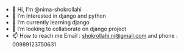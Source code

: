 - 👋 Hi, I’m @nima-shokrollahi
- 👀 I’m interested in django and python
- 🌱 I’m currently learning django
- 💞️ I’m looking to collaborate on django project
- 📫 How to reach me Email : shokrollahi.ni@gmail.com and phone : 00989123750631

<!---
nima-shokrollahi/nima-shokrollahi is a ✨ special ✨ repository because its `README.md` (this file) appears on your GitHub profile.
You can click the Preview link to take a look at your changes.
--->
